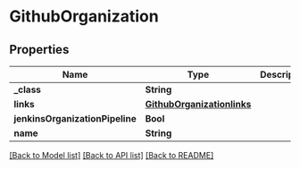 # GithubOrganization

## Properties
Name | Type | Description | Notes
------------ | ------------- | ------------- | -------------
**_class** | **String** |  | [optional] 
**links** | [**GithubOrganizationlinks**](GithubOrganizationlinks.md) |  | [optional] 
**jenkinsOrganizationPipeline** | **Bool** |  | [optional] 
**name** | **String** |  | [optional] 

[[Back to Model list]](../README.md#documentation-for-models) [[Back to API list]](../README.md#documentation-for-api-endpoints) [[Back to README]](../README.md)


